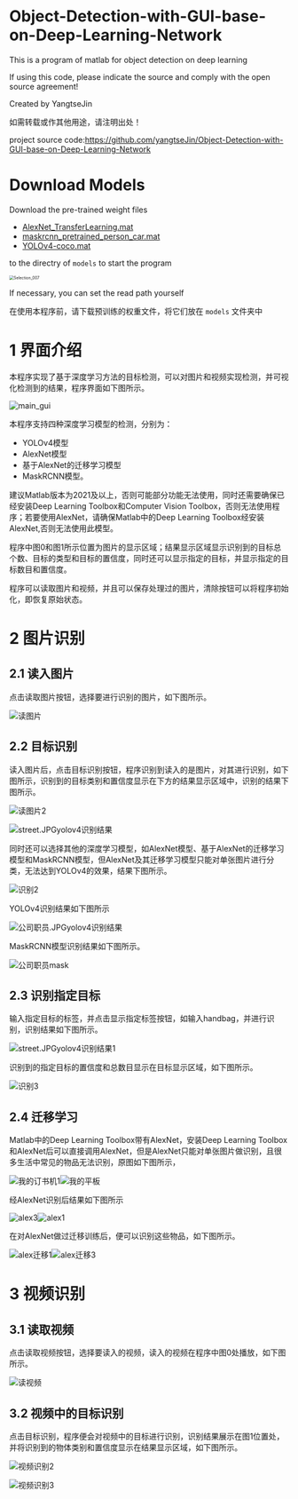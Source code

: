 # Object-Detection-with-GUI-base-on-Deep-Learning-Network

This is a program of matlab for object detection on deep learning

If using this code, please indicate the source and comply with the open source agreement!

Created by YangtseJin

如需转载或作其他用途，请注明出处！

project source code:https://github.com/yangtseJin/Object-Detection-with-GUI-base-on-Deep-Learning-Network



# Download Models

Download the pre-trained weight files

* [AlexNet_TransferLearning.mat](https://drive.google.com/file/d/1-1U-IleW1OTCWf8fv3-tex_Rj-BG2cXt/view?usp=drive_link)
* [maskrcnn_pretrained_person_car.mat](https://drive.google.com/file/d/1-4XO9DhA8RwEMhD55b5mWgDuYnOnb8P-/view?usp=drive_link)
* [YOLOv4-coco.mat](https://drive.google.com/file/d/1-5ye5V9AqLFrEs78_84kwjr52aNYp20B/view?usp=drive_link)

to the directry of `models` to start the program

<img src="./README.assets/Selection_007.png" alt="Selection_007" style="zoom:50%;" />

If necessary, you can set the read path yourself 



在使用本程序前，请下载预训练的权重文件，将它们放在 `models` 文件夹中



# 1 界面介绍

本程序实现了基于深度学习方法的目标检测，可以对图片和视频实现检测，并可视化检测到的结果，程序界面如下图所示。

![main_gui](README.assets/clip_image002.gif)

本程序支持四种深度学习模型的检测，分别为：

* YOLOv4模型
* AlexNet模型
* 基于AlexNet的迁移学习模型
* MaskRCNN模型。

建议Matlab版本为2021及以上，否则可能部分功能无法使用，同时还需要确保已经安装Deep Learning Toolbox和Computer Vision Toolbox，否则无法使用程序；若要使用AlexNet，请确保Matlab中的Deep Learning Toolbox经安装AlexNet,否则无法使用此模型。

程序中图0和图1所示位置为图片的显示区域；结果显示区域显示识别到的目标总个数、目标的类型和目标的置信度，同时还可以显示指定的目标，并显示指定的目标数目和置信度。

程序可以读取图片和视频，并且可以保存处理过的图片，清除按钮可以将程序初始化，即恢复原始状态。

# 2 图片识别

## 2.1 读入图片

点击读取图片按钮，选择要进行识别的图片，如下图所示。

![读图片](README.assets/clip_image004.gif)

## 2.2 目标识别

读入图片后，点击目标识别按钮，程序识别到读入的是图片，对其进行识别，如下图所示，识别到的目标类别和置信度显示在下方的结果显示区域中，识别的结果下图所示。

![读图片2](README.assets/clip_image006.gif)

![street.JPGyolov4识别结果](README.assets/clip_image007.jpg)

同时还可以选择其他的深度学习模型，如AlexNet模型、基于AlexNet的迁移学习模型和MaskRCNN模型，但AlexNet及其迁移学习模型只能对单张图片进行分类，无法达到YOLOv4的效果，结果下图所示。

![识别2](README.assets/clip_image009.jpg)

YOLOv4识别结果如下图所示

![公司职员.JPGyolov4识别结果](README.assets/clip_image011.jpg)

MaskRCNN模型识别结果如下图所示。

![公司职员mask](README.assets/clip_image013.jpg)

## 2.3 识别指定目标

输入指定目标的标签，并点击显示指定标签按钮，如输入handbag，并进行识别，识别结果如下图所示。

![street.JPGyolov4识别结果1](README.assets/clip_image014.jpg)

识别到的指定目标的置信度和总数目显示在目标显示区域，如下图所示。

![识别3](README.assets/clip_image016.gif)

## 2.4 迁移学习

Matlab中的Deep Learning Toolbox带有AlexNet，安装Deep Learning Toolbox和AlexNet后可以直接调用AlexNet，但是AlexNet只能对单张图片做识别，且很多生活中常见的物品无法识别，原图如下图所示，

![我的订书机1](README.assets/clip_image018.jpg)![我的平板](README.assets/clip_image020.jpg)

经AlexNet识别后结果如下图所示

![alex3](README.assets/clip_image022.jpg)![alex1](README.assets/clip_image024.jpg)

在对AlexNet做过迁移训练后，便可以识别这些物品，如下图所示。

![alex迁移1](README.assets/clip_image026.jpg)![alex迁移3](README.assets/clip_image028.jpg)

# 3 视频识别

## 3.1 读取视频

点击读取视频按钮，选择要读入的视频，读入的视频在程序中图0处播放，如下图所示。

![读视频](README.assets/clip_image030.gif)

## 3.2 视频中的目标识别

点击目标识别，程序便会对视频中的目标进行识别，识别结果展示在图1位置处，并将识别到的物体类别和置信度显示在结果显示区域，如下图所示。

![视频识别2](README.assets/clip_image032.gif)

![视频识别3](README.assets/clip_image034.gif)
